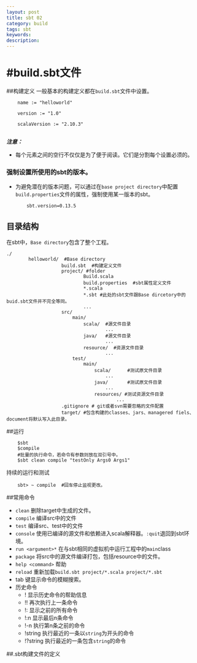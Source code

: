 ```yaml
---
layout: post
title: sbt 02
category: build
tags: sbt
keywords: 
description: 
---
```

#build.sbt文件
===
##构建定义
一般基本的构建定义都在`build.sbt`文件中设置。
~~~
	name := "helloworld"
	
	version := "1.0"
	
	scalaVersion := "2.10.3"
	
~~~
***注意：*** 
* 每个元素之间的空行不仅仅是为了便于阅读。它们是分割每个设置必须的。

### 强制设置所使用的sbt的版本。
* 为避免潜在的版本问题，可以通过在`base project directory`中配置`build.properties`文件的属性，强制使用某一版本的sbt。

	~~~
		sbt.version=0.13.5
	~~~
## 目录结构
在sbt中，`Base directory`包含了整个工程。
~~~
./
		helloworld/  #Base directory
					build.sbt  #构建定义文件
					project/ #folder
							Build.scala
							build.properties  #sbt属性定义文件
							*.scala 
							*.sbt #此处的sbt文件跟Base dircetory中的buid.sbt文件并不完全等同。
							...
					src/	
						main/
							scala/	#源文件目录
									...
							java/	#源文件目录
									...
							resource/  #资源文件目录 
									...
						test/
							main/
								scala/		#测试原文件目录
									...
								java/		#测试原文件目录
									...
								resources/ #测试资源文件目录
										...
					.gitignore # git或者svn需要忽略的文件配置
					target/	#包含构建的classes、jars、managered fiels、document将默认写入此目录。					
~~~

##运行
~~~
	$sbt
	$compile
	#批量的执行命令，若命令有参数则放在双引号中。
	$sbt clean compile "testOnly Args0 Args1"
~~~
持续的运行和测试
~~~
	sbt> ~ compile  #回车停止监视更改。
~~~
##常用命令
* `clean`	删除target中生成的文件。
* `compile` 编译src中的文件
* `test` 编译src、test中的文件
* `console` 使用已编译的源文件和依赖进入scala解释器。`:quit`退回到sbt环境。
* `run <argument>*` 在与sbt相同的虚拟机中运行工程中的`main`class
* `package` 将src中的源文件编译打包，包括resource中的文件。
* `help <command>` 帮助
* `reload`	重新加载`build.sbt project/*.scala project/*.sbt`
* tab 键显示命令的模糊搜索。
* 历史命令
	- ! 显示历史命令的帮助信息
	- !! 再次执行上一条命令
	- !: 显示之前的所有命令
	- !:n 显示最后n条命令
	- !-n 执行第n条之前的命令
	- !string 执行最近的一条以`string`为开头的命令
	- !?string 执行最近的一条包含`string`的命令

##.sbt构建文件的定义






